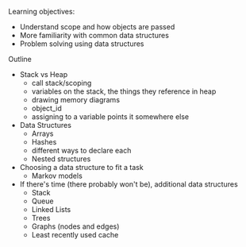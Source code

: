 Learning objectives:
  - Understand scope and how objects are passed
  - More familiarity with common data structures
  - Problem solving using data structures



















Outline
  - Stack vs Heap
    - call stack/scoping
    - variables on the stack, the things they reference in heap
    - drawing memory diagrams
    - object_id
    - assigning to a variable points it somewhere else
  - Data Structures
    - Arrays
    - Hashes
    - different ways to declare each
    - Nested structures
  - Choosing a data structure to fit a task
    - Markov models
  - If there's time (there probably won't be), additional data structures
    - Stack
    - Queue
    - Linked Lists
    - Trees
    - Graphs (nodes and edges)
    - Least recently used cache

